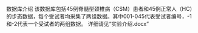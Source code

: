 数据库介绍
该数据库包括45例脊髓型颈椎病（CSM）患者和45例正常人（HC）的步态数据，每个受试者均采集了两组数据。其中001-045代表受试者编号，-1和-2代表一个受试者的两组数据。
详细请见“实验介绍.docx”
